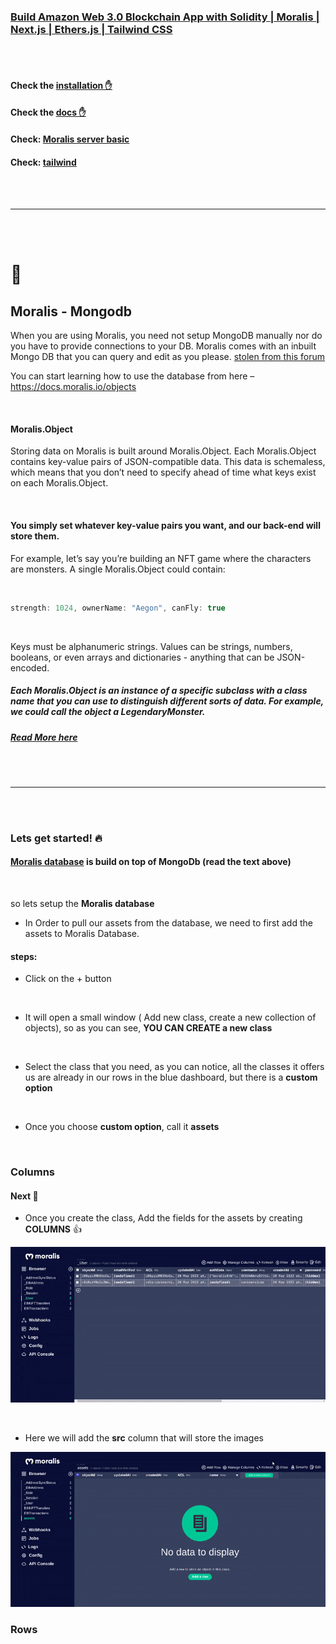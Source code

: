 ### [Build Amazon Web 3.0 Blockchain App with Solidity | Moralis | Next.js | Ethers.js | Tailwind CSS](https://youtu.be/HMdwbq1JJT0)

 <br>
 <br>

#### Check the [installation ✋](https://github.com/nadiamariduena/amazon-clone-blockchain/blob/2-Auth-moralis-context/INSTALLATION.md)

#### Check the [docs ✋](https://github.com/nadiamariduena/amazon-clone-blockchain/blob/2-Auth-moralis-context/DOCS.md)

#### Check: [Moralis server basic](https://github.com/nadiamariduena/amazon-clone-blockchain/blob/2-Auth-moralis-context/MORALISSERVER.md)

#### Check: [tailwind](https://github.com/nadiamariduena/amazon-clone-blockchain/blob/2-Auth-moralis-context/TAILWIND.md)

 <br>
 <br>

---

 <br>
 <br>

# 🥭

<!--
[<img src="./img-read/amazon-logo.gif"/>]() -->

## Moralis - Mongodb

When you are using Moralis, you need not setup MongoDB manually nor do you have to provide connections to your DB. Moralis comes with an inbuilt Mongo DB that you can query and edit as you please. [stolen from this forum](https://docs.moralis.io/moralis-dapp/database/objects)

You can start learning how to use the database from here – https://docs.moralis.io/objects

<br>

#### Moralis.Object

Storing data on Moralis is built around Moralis.Object. Each Moralis.Object contains key-value pairs of JSON-compatible data. This data is schemaless, which means that you don’t need to specify ahead of time what keys exist on each Moralis.Object.

<br>

#### You simply set whatever key-value pairs you want, and our back-end will store them.

For example, let’s say you’re building an NFT game where the characters are monsters. A single Moralis.Object could contain:

<br>

```javascript
strength: 1024, ownerName: "Aegon", canFly: true
```

<br>

Keys must be alphanumeric strings. Values can be strings, numbers, booleans, or even arrays and dictionaries - anything that can be JSON-encoded.

##### Each Moralis.Object is an instance of a specific subclass with a class name that you can use to distinguish different sorts of data. For example, we could call the object a LegendaryMonster.

##### [Read More here](https://docs.moralis.io/moralis-dapp/database/objects#moralis.object)

<br>
<br>

---

<br>
<br>

### Lets get started! 🔥

#### <u>Moralis database</u> is build on top of MongoDb (read the text above)

<br>

so lets setup the **Moralis database**

- In Order to pull our assets from the database, we need to first add the assets to Moralis Database.

#### steps:

- Click on the + button

<br>

- It will open a small window ( Add new class, create a new collection of objects), so as you can see, **YOU CAN CREATE a new class**

<br>

- Select the class that you need, as you can notice, all the classes it offers us are already in our rows in the blue dashboard, but there is a **custom option**

<br>

- Once you choose **custom option**, call it **assets**

<br>

### Columns

#### Next 🍭

- Once you create the class, Add the fields for the assets by creating **COLUMNS** 👍

[<img src="./img-read/creatingClass-in-moralis-also-creatingColumn.gif"/>]()

<br>

- Here we will add the **src** column that will store the images

[<img src="./img-read/creatingClass-in-moralis-also-creatingColumn2.gif"/>]()

### Rows
